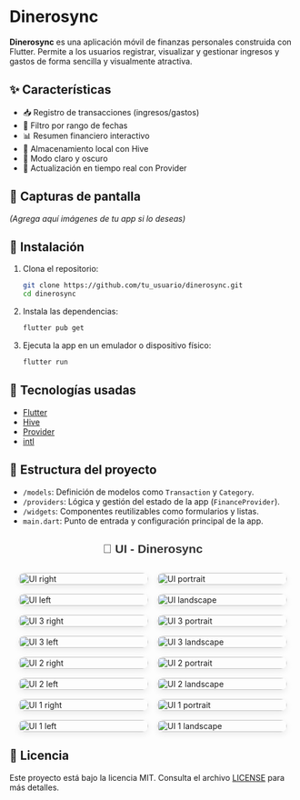 # Dinerosync

**Dinerosync** es una aplicación móvil de finanzas personales construida con Flutter. Permite a los usuarios registrar, visualizar y gestionar ingresos y gastos de forma sencilla y visualmente atractiva.

## ✨ Características

* 📥 Registro de transacciones (ingresos/gastos)
* 📅 Filtro por rango de fechas
* 📊 Resumen financiero interactivo
* 💾 Almacenamiento local con Hive
* 🎨 Modo claro y oscuro
* 🔄 Actualización en tiempo real con Provider

## 📸 Capturas de pantalla

*(Agrega aquí imágenes de tu app si lo deseas)*

## 🚀 Instalación

1. Clona el repositorio:

   ```bash
   git clone https://github.com/tu_usuario/dinerosync.git
   cd dinerosync
   ```

2. Instala las dependencias:

   ```bash
   flutter pub get
   ```

3. Ejecuta la app en un emulador o dispositivo físico:

   ```bash
   flutter run
   ```

## 🧰 Tecnologías usadas

* [Flutter](https://flutter.dev/)
* [Hive](https://docs.hivedb.dev/)
* [Provider](https://pub.dev/packages/provider)
* [intl](https://pub.dev/packages/intl)

## 📁 Estructura del proyecto

* `/models`: Definición de modelos como `Transaction` y `Category`.
* `/providers`: Lógica y gestión del estado de la app (`FinanceProvider`).
* `/widgets`: Componentes reutilizables como formularios y listas.
* `main.dart`: Punto de entrada y configuración principal de la app.


<h2 style="text-align: center; margin-bottom: 30px; color: #333; font-family: Arial, sans-serif;">
  📱 UI - Dinerosync
</h2>

<div style="
  display: grid;
  grid-template-columns: repeat(auto-fit, minmax(200px, 1fr));
  gap: 16px;
  max-width: 1200px;
  margin: 0 auto;
  padding: 0 16px;
">
  <!-- Aplica el mismo estilo a todas las imágenes -->
  <img src="https://github.com/user-attachments/assets/30e98b3f-032d-4e93-b4f2-5364495007f0" alt="UI right" class="ui-image">
  <img src="https://github.com/user-attachments/assets/32dc92e8-081b-4ae6-836a-f844e65cf24b" alt="UI portrait" class="ui-image">
  <img src="https://github.com/user-attachments/assets/b51eb759-581f-4d30-a49e-bdbd25b80c2f" alt="UI left" class="ui-image">
  <img src="https://github.com/user-attachments/assets/b7b6e722-367f-4def-8402-f43a2e927bfd" alt="UI landscape" class="ui-image">

  <img src="https://github.com/user-attachments/assets/36eea6e6-9260-4af0-865d-32febfd75e92" alt="UI 3 right" class="ui-image">
  <img src="https://github.com/user-attachments/assets/5240fbcd-51b0-429c-a385-79946a961440" alt="UI 3 portrait" class="ui-image">
  <img src="https://github.com/user-attachments/assets/33f9c326-b5d9-470f-a578-206b819ea46e" alt="UI 3 left" class="ui-image">
  <img src="https://github.com/user-attachments/assets/21aac83b-5458-491b-a938-272cf96ef46c" alt="UI 3 landscape" class="ui-image">

  <img src="https://github.com/user-attachments/assets/1723e01c-10f3-4dec-a274-bcafdb006548" alt="UI 2 right" class="ui-image">
  <img src="https://github.com/user-attachments/assets/b8ff34fb-4966-47e0-9a80-8ef1943b24f9" alt="UI 2 portrait" class="ui-image">
  <img src="https://github.com/user-attachments/assets/b368c083-78bf-416a-9379-e65c8edca35a" alt="UI 2 left" class="ui-image">
  <img src="https://github.com/user-attachments/assets/7082becd-6550-44ba-8ea3-4e7083bccde6" alt="UI 2 landscape" class="ui-image">

  <img src="https://github.com/user-attachments/assets/48c5fc69-1eb0-48fa-aea3-57a9f4a23cfc" alt="UI 1 right" class="ui-image">
  <img src="https://github.com/user-attachments/assets/d8342822-9f01-405b-80e3-cdd73d8b68ce" alt="UI 1 portrait" class="ui-image">
  <img src="https://github.com/user-attachments/assets/e8686f65-8281-4bce-aca5-7ae8739f4fa5" alt="UI 1 left" class="ui-image">
  <img src="https://github.com/user-attachments/assets/4f3c93db-565d-48a8-a618-1067c8148c96" alt="UI 1 landscape" class="ui-image">
</div>

<style>
  .ui-image {
    width: 100%;
    height: auto;
    max-height: 480px; /* Ajusta este valor según tus pantallas */
    object-fit: contain;
    border-radius: 16px;
    box-shadow: 0 4px 12px rgba(0,0,0,0.08);
    transition: transform 0.2s
</style>



## 📝 Licencia

Este proyecto está bajo la licencia MIT. Consulta el archivo [LICENSE](LICENSE) para más detalles.

